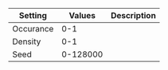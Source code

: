 |Setting|Values|Description|
|-------|------|-----------|
|Occurance|0-1||
|Density|0-1||
|Seed|0-128000||
